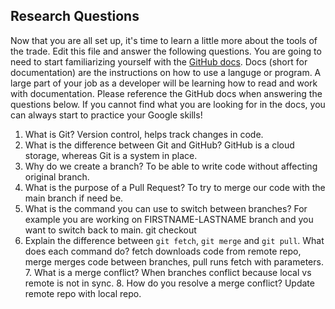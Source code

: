 ## Research Questions 

Now that you are all set up, it's time to learn a little more about the tools of the trade. Edit this file and answer the following questions. You are going to need to start familiarizing yourself with the [GitHub docs](https://docs.github.com/en). Docs (short for documentation) are the instructions on how to use a languge or program. A large part of your job as a developer will be learning how to read and work with documentation. Please reference the GitHub docs when answering the questions below. If you cannot find what you are looking for in the docs, you can always start to practice your Google skills!

1. What is Git? Version control, helps track changes in code.
2. What is the difference between Git and GitHub? GitHub is a cloud 
storage, whereas Git is a system in place.
3. Why do we create a branch? To be able to write code without affecting 
original branch.
4. What is the purpose of a Pull Request? To try to merge our code with 
the main branch if need be.
5. What is the command you can use to switch between branches? For example 
you are working on FIRSTNAME-LASTNAME branch and you want to switch back 
to main. git checkout <branchName>
6. Explain the difference between `git fetch`, `git merge` and `git pull`. 
What does each command do? fetch downloads code from remote repo, merge 
merges code between branches, pull runs fetch with parameters.   7. What 
is a merge conflict? When branches conflict because local vs remote is not 
in sync.  8. How do you resolve a merge conflict? Update remote repo with 
local repo.
